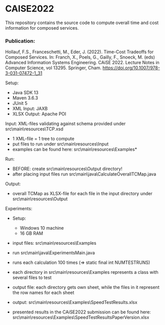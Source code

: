 # CAISE2022

This repository contains the source code to compute overall time and cost information for composed services. 

### Publication: 

Hollauf, F.S., Franceschetti, M., Eder, J. (2022). Time-Cost Tradeoffs for Composed Services. In: Franch, X., Poels, G., Gailly, F., Snoeck, M. (eds) Advanced Information Systems Engineering. CAiSE 2022. Lecture Notes in Computer Science, vol 13295. Springer, Cham. https://doi.org/10.1007/978-3-031-07472-1_31

Setup:
  - Java SDK 13
  - Maven 3.6.3
  - JUnit 5
  - XML Input: JAXB
  - XLSX Output: Apache POI

Input: XML-files validating against schema provided under src\main\resources\TCP.xsd
  - 1 XML-file = 1 tree to compute
  - put files to run under src\main\resources\Input
  - examples can be found here: src\main\resources\Examples\*

Run:
  - BEFORE: create src\main\resources\Output directory!
  - after placing input files run src\main\java\CalculateOverallTCMap.java
  
Output: 
  - overall TCMap as XLSX-file for each file in the input directory under src\main\resources\Output

Experiments:
  - Setup:
    - Windows 10 machine
    - 16 GB RAM

  - input files: src\main\resources\Examples
  - run src\main\java\ExperimentsMain.java
  - runs each calculation 100 times (=> static final int NUMTESTRUNS)
  - each directory in src\main\resources\Examples represents a class with several files to test
  - output file: each directory gets own sheet, while the files in it represent the row names for each sheet
  - output: src\main\resources\Examples\SpeedTestResults.xlsx
  - presented results in the CAiSE2022 submission can be found here: src\main\resources\Examples\SpeedTestResultsPaperVersion.xlsx

